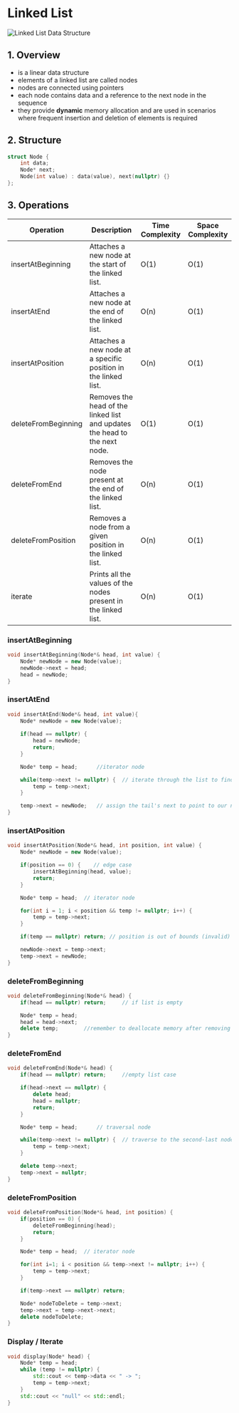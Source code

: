 # Linked List

![Linked List Data Structure](https://cdn.programiz.com/sites/tutorial2program/files/linked-list-concept.png)

## 1. Overview

* is a linear data structure
* elements of a linked list are called nodes
* nodes are connected using pointers
* each node contains data and a reference to the next node in the sequence
* they provide **dynamic** memory allocation and are used in scenarios where frequent insertion and deletion of elements is required

## 2. Structure

```cpp
struct Node {
    int data;
    Node* next;
    Node(int value) : data(value), next(nullptr) {}
};
```

## 3. Operations


| Operation           | Description                                                                | Time Complexity | Space Complexity |
| --------------------- | ---------------------------------------------------------------------------- | ----------------- | ------------------ |
| insertAtBeginning   | Attaches a new node at the start of the linked list.                       | O(1)            | O(1)             |
| insertAtEnd         | Attaches a new node at the end of the linked list.                         | O(n)            | O(1)             |
| insertAtPosition    | Attaches a new node at a specific position in the linked list.             | O(n)            | O(1)             |
| deleteFromBeginning | Removes the head of the linked list and updates the head to the next node. | O(1)            | O(1)             |
| deleteFromEnd       | Removes the node present at the end of the linked list.                    | O(n)            | O(1)             |
| deleteFromPosition  | Removes a node from a given position in the linked list.                   | O(n)            | O(1)             |
| iterate             | Prints all the values of the nodes present in the linked list.             | O(n)            | O(1)             |

### insertAtBeginning

```cpp
void insertAtBeginning(Node*& head, int value) {
    Node* newNode = new Node(value);
    newNode->next = head;
    head = newNode;
}
```

### insertAtEnd

```cpp
void insertAtEnd(Node*& head, int value){
    Node* newNode = new Node(value);
  
    if(head == nullptr) {
        head = newNode;
        return;
    }

    Node* temp = head;      //iterator node

    while(temp->next != nullptr) {  // iterate through the list to find the tail node
        temp = temp->next;
    }

    temp->next = newNode;   // assign the tail's next to point to our newly inserted node
}
```

### insertAtPosition

```cpp
void insertAtPosition(Node*& head, int position, int value) {
    Node* newNode = new Node(value);

    if(position == 0) {    // edge case
        insertAtBeginning(head, value);
        return;
    }

    Node* temp = head;  // iterator node

    for(int i = 1; i < position && temp != nullptr; i++) {
        temp = temp->next;
    }

    if(temp == nullptr) return; // position is out of bounds (invalid)

    newNode->next = temp->next;
    temp->next = newNode;
}
```

### deleteFromBeginning

```cpp
void deleteFromBeginning(Node*& head) {
    if(head == nullptr) return;     // if list is empty

    Node* temp = head;
    head = head->next;
    delete temp;        //remember to deallocate memory after removing unwanted node
}
```

### deleteFromEnd

```cpp
void deleteFromEnd(Node*& head) {
    if(head == nullptr) return;     //empty list case

    if(head->next == nullptr) { 
        delete head;
        head = nullptr;
        return;
    }

    Node* temp = head;      // traversal node

    while(temp->next != nullptr) {  // traverse to the second-last node in the list
        temp = temp->next;
    }

    delete temp->next;
    temp->next = nullptr;
}
```

### deleteFromPosition

```cpp
void deleteFromPosition(Node*& head, int position) {
    if(position == 0) { 
        deleteFromBeginning(head);
        return;
    }

    Node* temp = head;  // iterator node

    for(int i=1; i < position && temp->next != nullptr; i++) {
        temp = temp->next;
    }

    if(temp->next == nullptr) return;

    Node* nodeToDelete = temp->next;
    temp->next = temp->next->next;
    delete nodeToDelete;
}
```

### Display / Iterate

```cpp
void display(Node* head) {
    Node* temp = head;
    while (temp != nullptr) {
        std::cout << temp->data << " -> ";
        temp = temp->next;
    }
    std::cout << "null" << std::endl;
}
```
